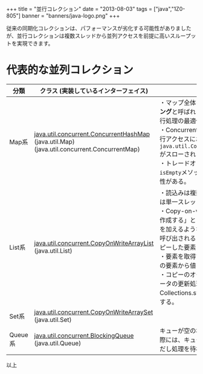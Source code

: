 +++
title = "並行コレクション"
date = "2013-08-03"
tags = ["java","1Z0-805"]
banner = "banners/java-logo.png"
+++

従来の同期化コレクションは、パフォーマンスが劣化する可能性がありましたが、並行コレクションは複数スレッドから並列アクセスを前提に高いスループットを実現できます。

<!--more-->

# 代表的な並列コレクション

分類     | クラス (実装しているインターフェイス)                                                                                                                                                                    | 特徴
------ | --------------------------------------------------------------------------------------------------------------------------------------------------------------------------------------- | -------------------------------------------------------------------------------------------------------------------------------------------------------------------------------------------------------------------------------------------------------------------------------------
Map系   | [java.util.concurrent.ConcurrentHashMap](http://docs.oracle.com/javase/jp/7/api/java/util/concurrent/ConcurrentHashMap.html)<br>(java.util.Map)<br>(java.util.concurrent.ConcurrentMap) | ・マップ全体をロックせず、**ロックストライピング**と呼ばれる細粒度のロック方式を用いて並行処理の最適化を行っている。<br>・ConcurrentHashMapが返すIteratorは、並行アクセスにおける要素の変更を許容するので`java.util.ConcurrentModificationException`がスローされることはない。<br>・トレードオフとして、`size`メソッドや`isEmpty`メソッドが返す値が近似値となる可能性がある。
List系  | [java.util.concurrent.CopyOnWriteArrayList](http://docs.oracle.com/javase/jp/7/api/java/util/concurrent/CopyOnWriteArrayList.html)<br>(java.util.List)                                  | ・読込みは複数スレッドから行えるが、書込みは単一スレッドからしか行えない。<br>・Copy-on-writeは書込みに対してコピーを作成する」という意味で、リストの要素に変更を加えるようなメソッド（`add`,`set`,`remove`）が呼び出されると、内部の要素をコピーして、コピーした要素に変更を加える。<br>・要素を取得するメソッド(`get`)は、コピー前の要素から値を取得する。<br>・コピーのオーバヘッドが大きいので大量データの更新処理には向かない => Collections.synchronizedListメソッドを検討する。
Set系   | [java.util.concurrent.CopyOnWriteArraySet](http://docs.oracle.com/javase/jp/7/api/java/util/concurrent/CopyOnWriteArraySet.html)<br>(java.util.Set)                                     |
Queue系 | [java.util.concurrent.BlockingQueue](http://docs.oracle.com/javase/jp/7/api/java/util/concurrent/BlockingQueue.html)<br>(java.util.Queue)                                               | キューが空の場合に要素を取り出そうとした際には、キューに要素が追加されるまで取りだし処理を待機する。

以上
